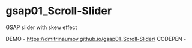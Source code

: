 # gsap01_Scroll-Slider
GSAP slider with skew effect

DEMO - https://dmitrinaumov.github.io/gsap01_Scroll-Slider/
CODEPEN - 
